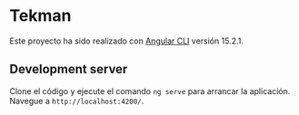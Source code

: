 # Tekman

Este proyecto ha sido realizado con [Angular CLI](https://github.com/angular/angular-cli) versión 15.2.1.

## Development server

Clone el código y ejecute el comando `ng serve` para arrancar la aplicación. Navegue a `http://localhost:4200/`.
